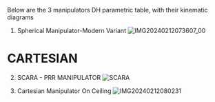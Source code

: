 Below are the 3 manipulators DH parametric table, with their kinematic diagrams
1. Spherical Manipulator-Modern Variant
 ![IMG20240212073607_00](https://github.com/Mikamikss/CARTESIAN_G5_Assignment_2024/assets/157662884/f79a0c68-1f30-4c20-9c77-4388e96e1900)
# CARTESIAN

2. SCARA - PRR MANIPULATOR
![SCARA](https://github.com/Mikamikss/CARTESIAN_G5_Assignment_2024/assets/158114394/a652c409-ff7e-48a6-8ab8-b1eee40365d6)


3. Cartesian Manipulator On Ceiling
   ![IMG20240212080231](https://github.com/CKeeeent/CARTESIAN_G5_Assignment_2024/assets/159670239/649695c9-b0df-45f1-80cd-c707b4ef90d6)
